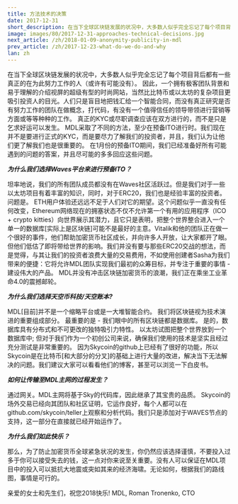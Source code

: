 ```yaml
---
title: 方法技术的决策
date: 2017-12-31
short_description: 在当下全球区块链发展的状况中，大多数人似乎完全忘记了每个项目背后都有一些真正的在为此努力工作的人（或许有可能没有）。
image: images/80/2017-12-31-approaches-technical-decisions.jpg
next_article: /zh/2018-01-09-anonymity-publicity-in-mdl
prev_article: /zh/2017-12-23-what-do-we-do-and-why
lan: zh
---
```


在当下全球区块链发展的状况中，大多数人似乎完全忘记了每个项目背后都有一些真正的在为此努力工作的人（或许有可能没有）。 因此，一个拥有极客团队背景和易于理解的介绍视屏的超级有型的时尚网站，当然比比特币或以太坊的复杂项目更吸引投资人的目光。人们只是盲目地把钱汇给一个智能合同，而没有真正研究是否有努力工作的团队在做概念，打代码，有没有一个值得信任的领导带领进行营销等方面或等等种种的工作。
真正的KYC或尽职调查应该在双方进行的，而不是只是乞求好运可以发生。
MDL采取了不同的方法，至少在预备ITO进行时。我们现在并不是要进行正式的KYC，而是要尽力了解我们的投资者，并且，我们认为让他们更了解我们也是很重要的。 在1月份的预备ITO期间，我们已经准备好所有可能遇到的问题的答案，并且尽可能的多多回应这些问题。

***为什么我们选择Waves平台来进行预备ITO？***

坦率地说，我们的所有团队成员都没有在Waves社区活跃过。但是我们对于一些以太坊项目有着丰富的知识，同时，对于ERC20，我们也是经验丰富的投资者。问题是。 ETH用户体验还远远不足于人们对它的期望。这个问题似乎一直没有任何改变，Ethereum网络现在的拥塞状态不仅不允许第一个有用的应用程序（ICO + crypto kitties）向世界展示其潜力，且它只是表明，把整个世界整合进入一个单一的数据库[实际上是区块链]可能不是最好的主意。Vitalik和他的团队正在做一个很好的事件，他们帮助加密货币社区成长，并向许多人开放，让大家都开了眼。但他们低估了即将带给世界的影响。我们并没有要与那些ERC20交战的想法，而是觉得，与其让我们的投资者浪费大量的交易费用，不如使用创建者Sasha为我们带来的便捷：它将允许MDL团队实现我们最初的众筹目标，并专注于重要的事情 - 建设伟大的产品。 MDL并没有冲击区块链加密货币的浪潮，我们正在乘坐工业革命4.0的震撼邮轮。

***为什么我们选择天空币科技/天空账本?***

MDL[目前]并不是一个缩略平台或是一大堆智能合约。 我们将区块链视为技术演进的重要组成部分。 最重要的是 - 我们眼中的所有区块链都是数据库。 是的，数据库具有分布式和不可更改的独特吸引力特性。 以太坊试图把整个世界放到一个数据库中; 但对于我们作为一个初创公司来说，确保我们使用的技术是坚实且经过充分测试是非常重要的。 因为Skycoin的github上已经有了很好的功能，所以Skycoin是在比特币[和大部分的分叉]的基础上进行大量的改进，解决当下无法解决的问题。我们建议大家可以看看他们的博客，甚至可以浏览一下白皮书。

***如何让传输至MDL主网的过程发生？***

通过网关。MDL主网将基于Sky的代码库，因此继承了其宝贵的品质。 Skycoin的场外交易已经向其团队和社区证明，它运作良好，每个人都可以在github.com/skycoin/teller上观察和分析代码。我们只是添加对于WAVES节点的支持，这一部分在直接就已经开始运作了。

***为什么我们如此快乐？***

那么，为了防止加密货币全球紧急状况的发生，你仍然应该选择谨慎，不要投入过多于你可以接受失去的钱，这一点对你来说至关重要。没有人可以保证在MDL项目中的投入可以抵抗大地震或突如其来的经济海啸。无论如何，根据我们的路线图，事情是可行的。

亲爱的女士和先生们，祝您2018快乐!
MDL, Roman Tronenko, CTO

